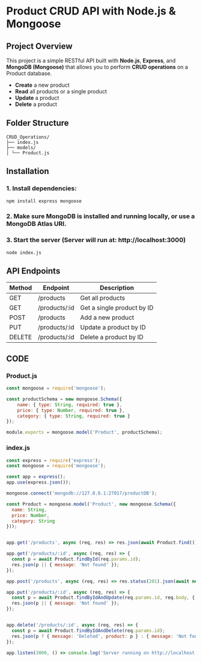 # Product CRUD API with Node.js & Mongoose

## Project Overview
This project is a simple RESTful API built with **Node.js**, **Express**, and **MongoDB (Mongoose)** that allows you to perform **CRUD operations** on a Product database.

- **Create** a new product  
- **Read** all products or a single product  
- **Update** a product  
- **Delete** a product  


## Folder Structure
```
CRUD_Operations/
├── index.js
├── models/
│ └── Product.js
```

## Installation

### 1. Install dependencies:
``` cmd
npm install express mongoose
```

### 2. Make sure MongoDB is installed and running locally, or use a MongoDB Atlas URI.
### 3. Start the server (Server will run at: http://localhost:3000)
```
node index.js
```

## API Endpoints

| Method | Endpoint         | Description               |
|--------|-----------------|----------------------------|
| GET    | /products       | Get all products           |
| GET    | /products/:id   | Get a single product by ID |
| POST   | /products       | Add a new product          |
| PUT    | /products/:id   | Update a product by ID     |
| DELETE | /products/:id   | Delete a product by ID     |

## CODE
### Product.js
``` Product.js
const mongoose = require('mongoose');

const productSchema = new mongoose.Schema({
    name: { type: String, required: true },
    price: { type: Number, required: true },
    category: { type: String, required: true }
});

module.exports = mongoose.model('Product', productSchema);

```
### index.js
``` index.js
const express = require('express');
const mongoose = require('mongoose');

const app = express();
app.use(express.json());

mongoose.connect('mongodb://127.0.0.1:27017/productDB');

const Product = mongoose.model('Product', new mongoose.Schema({
  name: String,
  price: Number,
  category: String
}));


app.get('/products', async (req, res) => res.json(await Product.find()));

app.get('/products/:id', async (req, res) => {
  const p = await Product.findById(req.params.id);
  res.json(p || { message: 'Not found' });
});

app.post('/products', async (req, res) => res.status(201).json(await new Product(req.body).save()));

app.put('/products/:id', async (req, res) => {
  const p = await Product.findByIdAndUpdate(req.params.id, req.body, { new: true });
  res.json(p || { message: 'Not found' });
});


app.delete('/products/:id', async (req, res) => {
  const p = await Product.findByIdAndDelete(req.params.id);
  res.json(p ? { message: 'Deleted', product: p } : { message: 'Not found' });
});

app.listen(3000, () => console.log('Server running on http://localhost:3000'));
```

